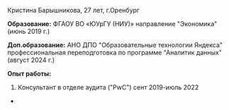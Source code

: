 Кристина Барышникова, 27 лет, г.Оренбург

**Образование:** ФГАОУ ВО «ЮУрГУ (НИУ)» направление "Экономика" (июнь 2019 г.)

**Доп.образование:** АНО ДПО "Образовательные технологии Яндекса" профессиональная переподготовка по программе "Аналитик данных" (август 2024 г.)

**Опыт работы:** 
1. Консультант в отделе аудита ("PwC") сент 2019-июль 2022
- 
